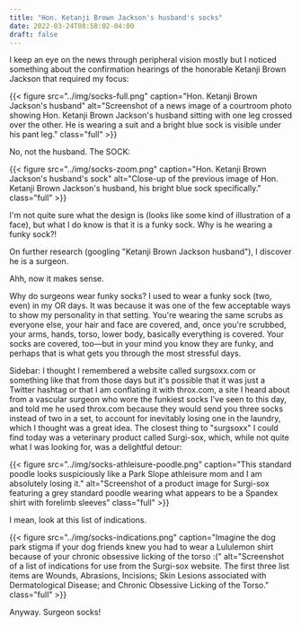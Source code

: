 ```yaml
---
title: "Hon. Ketanji Brown Jackson's husband's socks"
date: 2022-03-24T08:58:02-04:00
draft: false
---
```


I keep an eye on the news through peripheral vision mostly but I noticed something about the confirmation hearings of the honorable Ketanji Brown Jackson that required my focus:

{{< figure src="../img/socks-full.png" caption="Hon. Ketanji Brown Jackson's husband" alt="Screenshot of a news image of a courtroom photo showing Hon. Ketanji Brown Jackson's husband sitting with one leg crossed over the other. He is wearing a suit and a bright blue sock is visible under his pant leg." class="full" >}}

No, not the husband. The SOCK:

{{< figure src="../img/socks-zoom.png" caption="Hon. Ketanji Brown Jackson's husband's sock" alt="Close-up of the previous image of Hon. Ketanji Brown Jackson's husband, his bright blue sock specifically." class="full" >}}

I'm not quite sure what the design is (looks like some kind of illustration of a face), but what I do know is that it is a funky sock. Why is he wearing a funky sock?!

On further research (googling "Ketanji Brown Jackson husband"), I discover he is a surgeon.

Ahh, now it makes sense.

Why do surgeons wear funky socks? I used to wear a funky sock (two, even) in my OR days. It was because it was one of the few acceptable ways to show my personality in that setting. You're wearing the same scrubs as everyone else, your hair and face are covered, and, once you're scrubbed, your arms, hands, torso, lower body, basically everything is covered. Your socks are covered, too—but in your mind you know they are funky, and perhaps that is what gets you through the most stressful days.

Sidebar: I thought I remembered a website called surgsoxx.com or something like that from those days but it's possible that it was just a Twitter hashtag or that I am conflating it with throx.com, a site I heard about from a vascular surgeon who wore the funkiest socks I've seen to this day, and told me he used throx.com because they would send you three socks instead of two in a set, to account for inevitably losing one in the laundry, which I thought was a great idea. The closest thing to "surgsoxx" I could find today was a veterinary product called Surgi-sox, which, while not quite what I was looking for, was a delightful detour:

{{< figure src="../img/socks-athleisure-poodle.png" caption="This standard poodle looks suspiciously like a Park Slope athleisure mom and I am absolutely losing it." alt="Screenshot of a product image for Surgi-sox featuring a grey standard poodle wearing what appears to be a Spandex shirt with forelimb sleeves" class="full" >}}

I mean, look at this list of indications.

{{< figure src="../img/socks-indications.png" caption="Imagine the dog park stigma if your dog friends knew you had to wear a Lululemon shirt because of your chronic obsessive licking of the torso :(" alt="Screenshot of a list of indications for use from the Surgi-sox website. The first three list items are Wounds, Abrasions, Incisions; Skin Lesions associated with Dermatological Disease; and Chronic Obsessive Licking of the Torso." class="full" >}}

Anyway. Surgeon socks!